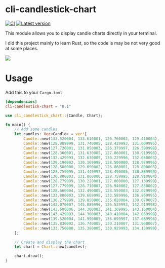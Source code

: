 # cli-candlestick-chart

[![CI](https://github.com/Julien-R44/cli-candlestick-chart/actions/workflows/rust.yml/badge.svg?branch=main)](https://github.com/Julien-R44/cli-candlestick-chart/actions/workflows/rust.yml)
[![Latest version](https://img.shields.io/crates/v/cli-candlestick-chart.svg)](https://crates.io/crates/cli-candlestick-chart)

This module allows you to display candle charts directly in your terminal. 

I did this project mainly to learn Rust, so the code is may be not very good at some places.

![](https://raw.githubusercontent.com/Julien-R44/cli-candlestick-chart/main/docs/capture.png)

# Usage
Add this to your `Cargo.toml`
```toml
[dependencies]
cli-candlestick-chart = "0.1"
```

```rust
use cli_candlestick_chart::{Candle, Chart};

fn main() {
    // Add some candles
    let candles: Vec<Candle> = vec![
        Candle::new(133.520004, 133.610001, 126.760002, 129.410004),
        Candle::new(128.889999, 131.740005, 128.429993, 131.009995),
        Candle::new(127.720001, 131.050003, 126.379997, 126.599998),
        Candle::new(128.360001, 131.630005, 127.860001, 130.919998),
        Candle::new(132.429993, 132.630005, 130.229996, 132.050003),
        Candle::new(129.190002, 130.169998, 128.500000, 128.979996),
        Candle::new(128.500000, 129.690002, 126.860001, 128.800003),
        Candle::new(128.759995, 131.449997, 128.490005, 130.889999),
        Candle::new(130.800003, 131.000000, 128.759995, 128.910004),
        Candle::new(128.779999, 130.220001, 127.000000, 127.139999),
        Candle::new(127.779999, 128.710007, 126.940002, 127.830002),
        Candle::new(128.660004, 132.490005, 128.550003, 132.029999),
        Candle::new(133.800003, 139.669998, 133.589996, 136.869995),
        Candle::new(136.279999, 139.850006, 135.020004, 139.070007),
        Candle::new(143.070007, 145.089996, 136.539993, 142.919998),
        Candle::new(143.600006, 144.300003, 141.369995, 143.160004),
        Candle::new(143.429993, 144.300003, 140.410004, 142.059998),
        Candle::new(139.520004, 141.990005, 136.699997, 137.089996),
        Candle::new(135.830002, 136.740005, 130.210007, 131.960007),
        Candle::new(133.750000, 135.380005, 130.929993, 134.139999),
    ];

    // Create and display the chart
    let chart = Chart::new(candles);

    chart.draw();
}
```
